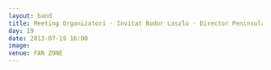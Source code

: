 ```yaml
---
layout: band
title: Meeting Organizatori - Invitat Bodor Laszlo - Director Peninsula
day: 19
date: 2013-07-19 16:00
image: 
venue: FAN ZONE
---
```



